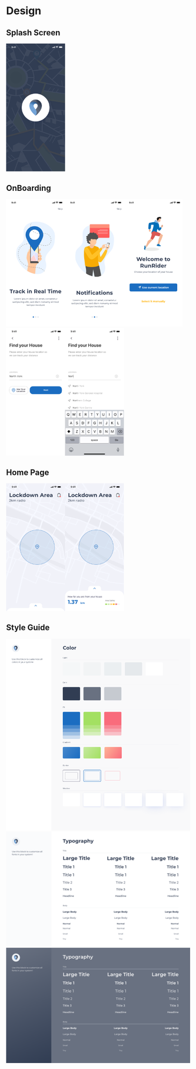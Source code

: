 # Design

## Splash Screen
<img src="resources/screens/1.%20Splash.png" width="160">

## OnBoarding

<img src="resources/screens/2.%20Onboarding%20%231.png" width="160"><img src="resources/screens/3.%20Onboarding%20%232.png" width="160"><img src="resources/screens/4.%20Setup.png" width="160"><img src="resources/screens/5.%20Find%20Address.png" width="160"><img src="resources/screens/6.%20Address%20Confirmation.png" width="160">

## Home Page

<img src="resources/screens/7.%20Home%20Screen.png" width="160"><img src="resources/screens/8.%20Home%20Details.png" width="160">

## Style Guide

<img src="resources/screens/Color.png" width="500">
<img src="resources/screens/Typograhpy%20%5BDark%5D.png" width="500">
<img src="resources/screens/Typograhpy%20%5BWhite%5D.png" width="500">

